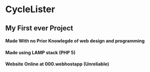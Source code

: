 # CycleLister

## My First ever Project


#### Made With no Prior Knowlegde of web design and programming
#### Made using LAMP stack (PHP 5)
#### Website Online at 000.webhostapp (Unreliable)
